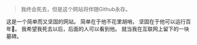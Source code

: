 > 我终会死去，但是这个网站将伴随Github永存。

这是一个简单而又坚固的网站。
简单在于他不花里胡哨，
坚固在于他可以运行百年💑。
我希望我死去以后，后面的人可以看到他。
就当我在互联网上留下的一块墓碑。